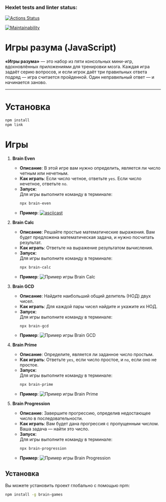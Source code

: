 ### Hexlet tests and linter status:
[![Actions Status](https://github.com/Licoler/frontend-project-44/actions/workflows/hexlet-check.yml/badge.svg)](https://github.com/Licoler/frontend-project-44/actions)

[![Maintainability](https://api.codeclimate.com/v1/badges/d8439cc97c5c542a2ab4/maintainability)](https://codeclimate.com/github/Licoler/frontend-project-44/maintainability)

# Игры разума (JavaScript)

**«Игры разума»** — это набор из пяти консольных мини-игр, вдохновлённых приложениями для тренировки мозга. Каждая игра задаёт серию вопросов, и если игрок даёт три правильных ответа подряд — игра считается пройденной. Один неправильный ответ — и начинается заново.

---

# Установка

```bash
npm install
npm link
```
# Игры

1. **Brain Even**
   - **Описание**: В этой игре вам нужно определить, является ли число четным или нечетным.
   - **Как играть**: Если число четное, ответьте `yes`. Если число нечетное, ответьте `no`.
   - **Запуск**:  
     Для игры выполните команду в терминале:
     ```bash
     npx brain-even
     ```
   - **Пример**:
[![asciicast](https://asciinema.org/a/0aq1ZY3AAbevSExOUESHMqpWz.svg)](https://asciinema.org/a/0aq1ZY3AAbevSExOUESHMqpWz)


1. **Brain Calc**
   - **Описание**: Решайте простые математические выражения. Вам будет предложена математическая задача, и нужно посчитать результат.
   - **Как играть**: Ответьте на выражение результатом вычисления.
   - **Запуск**:  
     Для игры выполните команду в терминале:
     ```bash
     npx brain-calc
     ```
   - **Пример**:
     ![Пример игры Brain Calc](https://asciinema.org/a/your-asciinema-link-here)

2. **Brain GCD**
   - **Описание**: Найдите наибольший общий делитель (НОД) двух чисел.
   - **Как играть**: Для каждой пары чисел найдите и укажите их НОД.
   - **Запуск**:  
     Для игры выполните команду в терминале:
     ```bash
     npx brain-gcd
     ```
   - **Пример**:
     ![Пример игры Brain GCD](https://asciinema.org/a/your-asciinema-link-here)

3. **Brain Prime**
   - **Описание**: Определите, является ли заданное число простым.
   - **Как играть**: Ответьте `yes`, если число простое, и `no`, если оно не простое.
   - **Запуск**:  
     Для игры выполните команду в терминале:
     ```bash
     npx brain-prime
     ```
   - **Пример**:
     ![Пример игры Brain Prime](https://asciinema.org/a/your-asciinema-link-here)

4. **Brain Progression**
   - **Описание**: Завершите прогрессию, определив недостающее число в последовательности.
   - **Как играть**: Вам будет дана прогрессия с пропущенным числом. Ваша задача — найти это число.
   - **Запуск**:  
     Для игры выполните команду в терминале:
     ```bash
     npx brain-progression
     ```
   - **Пример**:
     ![Пример игры Brain Progression](https://asciinema.org/a/your-asciinema-link-here)

## Установка

Вы можете установить проект глобально с помощью npm:

```bash
npm install -g brain-games

```







